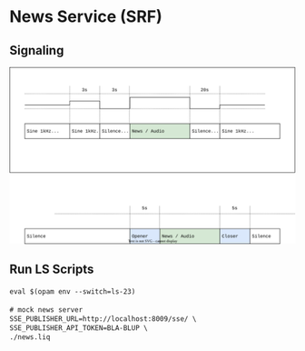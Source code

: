 # News Service (SRF)

## Signaling

![screen - radio](docs/diagrams/system-overview.drawio.svg "System Overview")

## Run LS Scripts

```shell
eval $(opam env --switch=ls-23)

# mock news server
SSE_PUBLISHER_URL=http://localhost:8009/sse/ \
SSE_PUBLISHER_API_TOKEN=BLA-BLUP \
./news.liq
```
